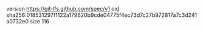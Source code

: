 version https://git-lfs.github.com/spec/v1
oid sha256:018531297f1122a179620b9cde04775f4ec73d7c27b972817a7c3d241a0732e0
size 116
